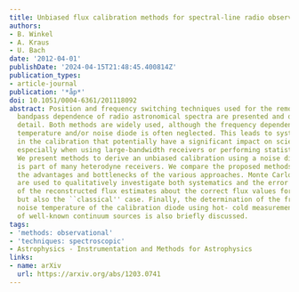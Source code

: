 ```yaml
---
title: Unbiased flux calibration methods for spectral-line radio observations
authors:
- B. Winkel
- A. Kraus
- U. Bach
date: '2012-04-01'
publishDate: '2024-04-15T21:48:45.400814Z'
publication_types:
- article-journal
publication: '*åp*'
doi: 10.1051/0004-6361/201118092
abstract: Position and frequency switching techniques used for the removal of the
  bandpass dependence of radio astronomical spectra are presented and discussed in
  detail. Both methods are widely used, although the frequency dependence of the system
  temperature and/or noise diode is often neglected. This leads to systematic errors
  in the calibration that potentially have a significant impact on scientific results,
  especially when using large-bandwidth receivers or performing statistical analyses.
  We present methods to derive an unbiased calibration using a noise diode, which
  is part of many heterodyne receivers. We compare the proposed methods and describe
  the advantages and bottlenecks of the various approaches. Monte Carlo simulations
  are used to qualitatively investigate both systematics and the error distribution
  of the reconstructed flux estimates about the correct flux values for the new methods
  but also the ``classical'' case. Finally, the determination of the frequency- dependent
  noise temperature of the calibration diode using hot- cold measurements or observations
  of well-known continuum sources is also briefly discussed.
tags:
- 'methods: observational'
- 'techniques: spectroscopic'
- Astrophysics - Instrumentation and Methods for Astrophysics
links:
- name: arXiv
  url: https://arxiv.org/abs/1203.0741
---
```

